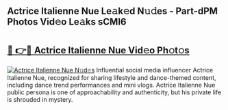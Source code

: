 ## Actrice Italienne Nue Le𝚊k𝚎d N𝚞𝚍es - Part-dPM Photos Vid𝚎o Le𝚊ks sCMI6

# <h2><a href="http://fb4ymfg.evod.top/?m=Actrice+Italienne+Nue">🔗 👉🔴 Actrice Italienne Nue Vid𝚎o Ph𝚘t𝚘s</a></h2>

[![Actrice Italienne Nue N𝚞d𝚎s](https://i.imgur.com/8V9OHl7.gif)](http://fb4ymfg.evod.top/?m=Actrice+Italienne+Nue)
Influential social media influencer Actrice Italienne Nue, recognized for sharing lifestyle and dance-themed content, including dance trend performances and mini vlogs. Actrice Italienne Nue public persona is one of approachability and authenticity, but his private life is shrouded in mystery. 
